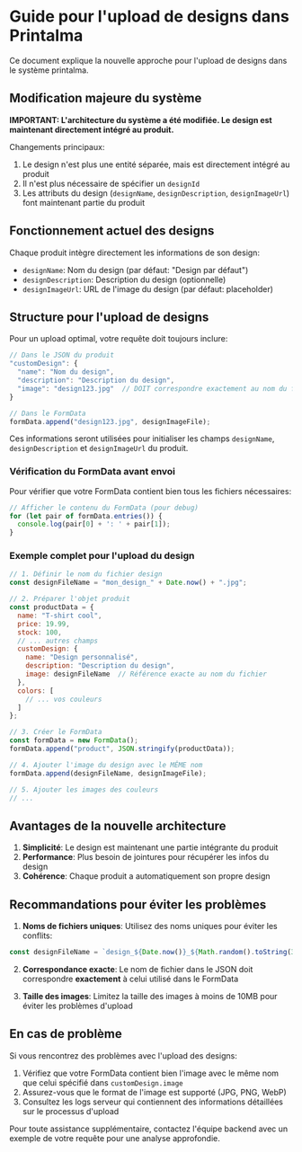 # Guide pour l'upload de designs dans Printalma

Ce document explique la nouvelle approche pour l'upload de designs dans le système printalma.

## Modification majeure du système

**IMPORTANT: L'architecture du système a été modifiée. Le design est maintenant directement intégré au produit.**

Changements principaux:
1. Le design n'est plus une entité séparée, mais est directement intégré au produit
2. Il n'est plus nécessaire de spécifier un `designId`
3. Les attributs du design (`designName`, `designDescription`, `designImageUrl`) font maintenant partie du produit

## Fonctionnement actuel des designs

Chaque produit intègre directement les informations de son design:
- `designName`: Nom du design (par défaut: "Design par défaut")
- `designDescription`: Description du design (optionnelle)
- `designImageUrl`: URL de l'image du design (par défaut: placeholder)

## Structure pour l'upload de designs

Pour un upload optimal, votre requête doit toujours inclure:

```javascript
// Dans le JSON du produit
"customDesign": {
  "name": "Nom du design",
  "description": "Description du design",
  "image": "design123.jpg"  // DOIT correspondre exactement au nom du fichier
}

// Dans le FormData
formData.append("design123.jpg", designImageFile);
```

Ces informations seront utilisées pour initialiser les champs `designName`, `designDescription` et `designImageUrl` du produit.

### Vérification du FormData avant envoi

Pour vérifier que votre FormData contient bien tous les fichiers nécessaires:

```javascript
// Afficher le contenu du FormData (pour debug)
for (let pair of formData.entries()) {
  console.log(pair[0] + ': ' + pair[1]);
}
```

### Exemple complet pour l'upload du design

```javascript
// 1. Définir le nom du fichier design
const designFileName = "mon_design_" + Date.now() + ".jpg";

// 2. Préparer l'objet produit
const productData = {
  name: "T-shirt cool",
  price: 19.99,
  stock: 100,
  // ... autres champs
  customDesign: {
    name: "Design personnalisé",
    description: "Description du design",
    image: designFileName  // Référence exacte au nom du fichier
  },
  colors: [
    // ... vos couleurs
  ]
};

// 3. Créer le FormData
const formData = new FormData();
formData.append("product", JSON.stringify(productData));

// 4. Ajouter l'image du design avec le MÊME nom
formData.append(designFileName, designImageFile);

// 5. Ajouter les images des couleurs
// ...
```

## Avantages de la nouvelle architecture

1. **Simplicité**: Le design est maintenant une partie intégrante du produit
2. **Performance**: Plus besoin de jointures pour récupérer les infos du design
3. **Cohérence**: Chaque produit a automatiquement son propre design

## Recommandations pour éviter les problèmes

1. **Noms de fichiers uniques**: Utilisez des noms uniques pour éviter les conflits:
```javascript
const designFileName = `design_${Date.now()}_${Math.random().toString(36).substring(2, 9)}.jpg`;
```

2. **Correspondance exacte**: Le nom de fichier dans le JSON doit correspondre **exactement** à celui utilisé dans le FormData

3. **Taille des images**: Limitez la taille des images à moins de 10MB pour éviter les problèmes d'upload

## En cas de problème

Si vous rencontrez des problèmes avec l'upload des designs:

1. Vérifiez que votre FormData contient bien l'image avec le même nom que celui spécifié dans `customDesign.image`
2. Assurez-vous que le format de l'image est supporté (JPG, PNG, WebP)
3. Consultez les logs serveur qui contiennent des informations détaillées sur le processus d'upload

Pour toute assistance supplémentaire, contactez l'équipe backend avec un exemple de votre requête pour une analyse approfondie. 